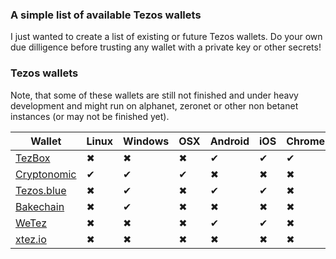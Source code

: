 ### A simple list of available Tezos wallets

I just wanted to create a list of existing or future Tezos wallets. Do your own due dilligence before trusting any wallet with a private key or other secrets!


### Tezos wallets

Note, that some of these wallets are still not finished and under heavy development and might run on alphanet, zeronet or other non betanet instances (or may not be finished yet).


Wallet | Linux | Windows | OSX | Android | iOS | Chrome | Web |
------------ | ------------ | ------------- | ------------ |------------ |------------ |------------ |------------ |
[TezBox](https://tezbox.github.io/)|✖|✖|✖|✔|✔|✔|✖|
[Cryptonomic](https://github.com/Cryptonomic/Tezos-Wallet)|✔|✔|✔|✖|✖|✖|✖|
[Tezos.blue](https://tezos.blue/)|✖|✔|✖|✔|✔|✖|✖|
[Bakechain](https://bakechain.github.io/)|✖|✔|✖|✖|✖|✖|✖|
[WeTez](https://twitter.com/Wetez_wallet)|✖|✖|✖|✔|✔|✖|✖|
[xtez.io](https://xtez.io/wallet) |✖|✖|✖|✖|✖|✖|✔|


